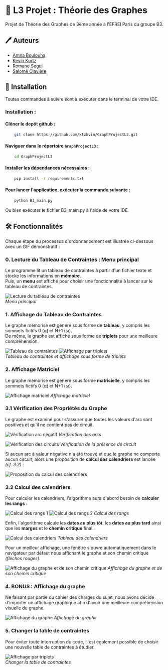 
# 🧮 L3 Projet : Théorie des Graphes

Projet de Théorie des Graphes de 3ème année à l'EFREI Paris du groupe B3.


## 🖊️ Auteurs 

- [Amna Boulouha](https://github.com/blhmna)
- [Kevin Kurtz](https://github.com/ktzkvin)
- [Romane Segui](https://github.com/Airseg)
- [Salomé Clavière](https://github.com/salobinks)
	

## 💾 Installation 

Toutes commandes à suivre sont à exécuter dans le terminal de votre IDE.

### Installation :
#### Clôner le depôt github :
```bash
    git clone https://github.com/ktzkvin/GraphProjectL3.git
```

#### Naviguer dans le répertoire `GraphProjectL3` :
```bash
    cd GraphProjectL3
```

#### Installer les dépendances nécessaires :
```bash
    pip install -r requirements.txt
```

#### Pour lancer l'application, exécuter la commande suivante :
```bash
    python B3_main.py
```

Ou bien exécuter le fichier B3_main.py à l'aide de votre IDE.
## 🛠️ Fonctionnalités

Chaque étape du processus d'ordonnancement est illustrée ci-dessous avec un GIF démonstratif :

### 0. Lecture du Tableau de Contraintes : Menu principal
Le programme lit un tableau de contraintes à partir d'un fichier texte et stocke les informations en **mémoire**. <br />
Puis, un **menu** est affiché pour choisir une fonctionnalité à lancer sur le tableau de contraintes.

![Lecture du tableau de contraintes](https://cdn.discordapp.com/attachments/1222083642206060687/1229878743158489158/sequence_1.gif?ex=663148d6&is=661ed3d6&hm=e4135b787fb987a96f9e82b9ff23af729719b1f6d279df1ad27382bb1a3b2893&)<br />
_Menu principal_

### 1. Affichage du Tableau de Contraintes
Le graphe mémorisé est généré sous forme de **tableau**, y compris les sommets fictifs 0 (α) et N+1 (ω).<br />
De même, le graphe est affiché sous forme de **triplets** pour une meilleure compréhension.

![Tableau de contraintes](https://cdn.discordapp.com/attachments/1222083642206060687/1229881122352140338/Screenshot_1_1.png?ex=66314b0d&is=661ed60d&hm=49c0593b03a90ebd4d06c194372392a9207eedfebae8cce2d071c140221bf430&)
![Affichage par triplets](https://cdn.discordapp.com/attachments/1222083642206060687/1229881589522104400/Screenshot_2_1.png?ex=66314b7d&is=661ed67d&hm=b4801b4b0d9b88c26b05529f5c77b3627831df76d1048977efde03078b913d18&)<br />
_Tableau de contraintes et affichage sous forme de triplets_

### 2. Affichage Matriciel
Le graphe mémorisé est généré sous forme **matricielle**, y compris les sommets fictifs 0 (α) et N+1 (ω).

![Affichage matriciel](https://cdn.discordapp.com/attachments/1222083642206060687/1229883670949662750/Screenshot_3.png?ex=66314d6d&is=661ed86d&hm=1955062260d09e6bd5ca3289814b1c8391fec56691d04f9b5f8ed68f1487c1d5&)
_Affichage matriciel_

### 3.1 Vérification des Propriétés du Graphe
Le graphe est examiné pour s'assurer que toutes les valeurs d'arc sont positives et qu'il ne contient pas de circuit.

![Vérification arc négatif](https://cdn.discordapp.com/attachments/1222083642206060687/1229887060698071191/Screenshot_7.png?ex=66315095&is=661edb95&hm=106a00905844223bc3cf088b13b26b42f28ca35e998b45e748a069faf18714fe&)
_Vérification des arcs_
<br />


![Vérification des circuits](https://cdn.discordapp.com/attachments/1222083642206060687/1229884943111557230/Screenshot_5.png?ex=66314e9c&is=661ed99c&hm=7641dbe48174e401191f2ba27d8e84e5f47cb1447e0a6fafb6f9f162433c030c&)
_Vérification de la présence de circuit_
<br />


Si aucun arc à valeur négative n'a été trouvé et que le graphe ne comporte aucun circuit, alors une proposition de **calcul des calendriers** est lancée _(cf. 3.2)_ :

![Proposition du calcul des calendriers](https://cdn.discordapp.com/attachments/1222083642206060687/1229884943459418122/Screenshot_6.png?ex=66314e9c&is=661ed99c&hm=49456bdb5f476e45034870e8432cae655998f5fde0b1c3a351b741e8e9ae7d9a&)

### 3.2 Calcul des calendriers
Pour calculer les calendriers, l'algorithme aura d'abord besoin de **calculer les rangs** :

![Calcul des rangs 1](https://cdn.discordapp.com/attachments/1222083642206060687/1229893465983291492/Screenshot_10_1.png?ex=6631568c&is=661ee18c&hm=268335502323ff0cf362313224ca3e3ae4dc284c90c759091310514372b78d99&)
![Calcul des rangs 2](https://cdn.discordapp.com/attachments/1222083642206060687/1229893466285412423/Screenshot_11_1.png?ex=6631568c&is=661ee18c&hm=bfebfb5b6072b7be7cbc463681c9a20a05b5c814bf6f3c1e1caab7ae17e8a56b&)
_Calcul des rangs_


Enfin, l'algorithme calcule les **dates au plus tôt**, les **dates au plus tard** ainsi que les **marges** et le **chemin critique** final.

![Calcul des calendriers](https://cdn.discordapp.com/attachments/1222083642206060687/1229892011062988914/Screenshot_13.png?ex=66315531&is=661ee031&hm=0ebdf7ddaa2c8ee70937e077b72d7166154963e76143e5d12c44f9aad99de785&)
_Tableau des calendriers_


Pour un meilleur affichage, une fenêtre s'ouvre automatiquement dans le navigateur par défaut nous affichant le graphe et son chemin critique _(flèches rouges)_. 

![Affichage du graphe et de son chemin critique](https://cdn.discordapp.com/attachments/1222083642206060687/1229892638635986944/Screenshot_14.png?ex=663155c7&is=661ee0c7&hm=98c3af530224dd93a339c093923e799d1c35e60ee6bb64244a10c115bb7de9fb&)
_Affichage du graphe et de son chemin critique_


### 4. BONUS : Affichage du graphe
Ne faisant par partie du cahier des charges du sujet, nous avons décidé d'importer un affichage graphique afin d'avoir une meilleure compréhension visuelle du graphe.

![Affichage du graphe](https://cdn.discordapp.com/attachments/1222083642206060687/1229893871022903409/Screenshot_15.png?ex=663156ed&is=661ee1ed&hm=5ba5fc4f1f43edad650caef784d46686e3b72d02dd7862ae800e899320b312e3&)
_Affichage du graphe_

### 5. Changer la table de contraintes
Pour éviter toute interruption du code, il est également possible de choisir une nouvelle table de contraintes à étudier.

![Affichage par triplets](https://cdn.discordapp.com/attachments/422113586597593088/1229910171489402951/Sequence_02_4.gif?ex=6631661b&is=661ef11b&hm=d7b8e7ffb06af5fd855e5794651ed6f5f18468328282781796c5da00bb05776a&)<br />
_Changer la table de contraintes_



